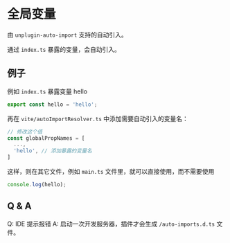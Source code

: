 # 全局变量

由 `unplugin-auto-import` 支持的自动引入。

通过 `index.ts` 暴露的变量，会自动引入。

## 例子

例如 `index.ts` 暴露变量 hello

```ts
export const hello = 'hello';
```

再在 `vite/autoImportResolver.ts` 中添加需要自动引入的变量名：

```ts
// 修改这个值
const globalPropNames = [
  ...,
  'hello', // 添加暴露的变量名
]
```

这样，则在其它文件，例如 `main.ts` 文件里，就可以直接使用，而不需要使用

```ts
console.log(hello);
```

## Q & A

Q: IDE 提示报错
A: 启动一次开发服务器，插件才会生成 `/auto-imports.d.ts` 文件。
